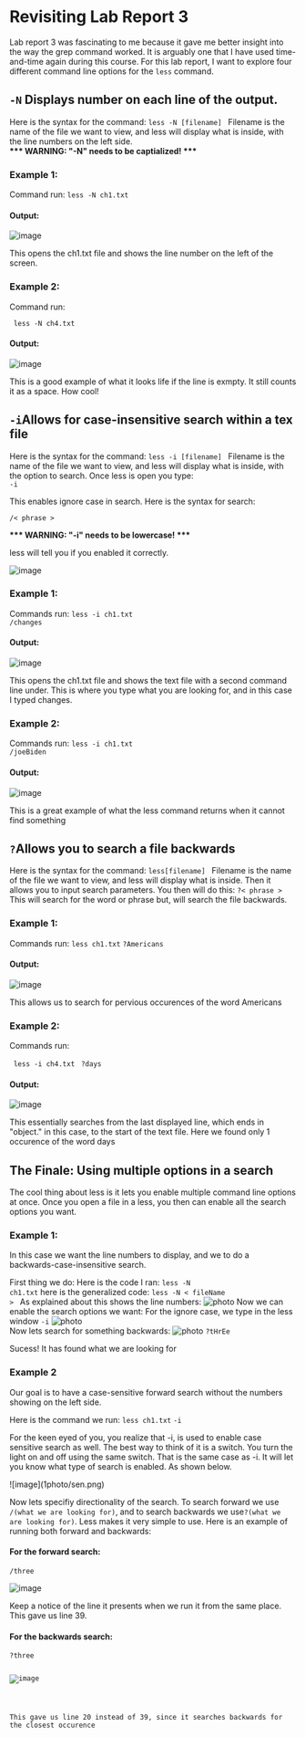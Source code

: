 <h1> Revisiting Lab Report 3 </h1>
                                 
<p>Lab report 3 was fascinating to me because it gave me better insight into the way the grep command
worked. It is arguably one that I have used time-and-time again during this course. For this lab report,
I want to explore four different command line options for the <code>less</code> command.</p>


<h2><code>-N</code> Displays number on each line of the output.</h2>
<p>Here is the syntax for the command:
  <code>less -N [filename] </code>
    Filename is the name of the file we want to view, and less will display what is inside, with the 
    line numbers on the left side. <br>
  <b> *** WARNING: "-N" needs to be captialized! ***</b>
    </p>
<h3>Example 1:</h3>
Command run:
<code>less -N ch1.txt</code>
  
      
<h4>Output:</h4>
      
![image](1photo/np1.png)
      
<p>This opens the ch1.txt file and shows the line number on the left of the screen.</p>
<h3>Example 2:</h3>
Command run:
      
<code> less -N ch4.txt </code>
      
<h4>Output:</h4>
      
![image](1photo/np2.png)
      
<p> This is a good example of what it looks life if the line is exmpty. It still counts it as a space.
How cool!</p>
  
<h2><code>-i</code>Allows for case-insensitive search within a tex file</h2>
<p>Here is the syntax for the command:
  <code>less -i [filename] </code>
    Filename is the name of the file we want to view, and less will display what is inside, with the 
    option to search. Once less is open you type:<br>
<code>-i</code>
<p>This enables ignore case in search. Here is the syntax for search:</p>
<code>/< phrase ></code>

  
  <b> *** WARNING: "-i" needs to be lowercase! ***</b>
    </p>
<p>less will tell you if you enabled it correctly.</p>

![image](1photo/confirm.png)

<h3>Example 1:</h3>
Commands run:
<code>less -i ch1.txt</code><br>
<code>/changes</code>

      
<h4>Output:</h4>
      
![image](1photo/changes.png)
      
<p>This opens the ch1.txt file and shows the text file with a second command line under.
This is where you type what you are looking for, and in this case I typed changes.</p>
<h3>Example 2:</h3>
Commands run:
<code>less -i ch1.txt</code><br>   
<code>/joeBiden </code>
      
<h4>Output:</h4>
      
![image](1photo/ina.png)
      
<p>This is a great example of what the less command returns when it cannot find something</p>


<h2><code>?</code>Allows you to search a file backwards</h2>
<p>Here is the syntax for the command:
  <code>less[filename] </code>
    Filename is the name of the file we want to view, and less will display what is inside. Then it allows you
  to input search parameters. You then will do this:
  <code>?< phrase ></code> This will search for the word or phrase but, will search the file backwards.
    </p>
<h3>Example 1:</h3>
Commands run:
<code>less ch1.txt</code>
<code>?Americans</code>
  
      
<h4>Output:</h4>
      
![image](1photo/b1.png)
      
<p>This allows us to search for pervious occurences of the word Americans</p>
<h3>Example 2:</h3>
Commands run:
      
<code> less -i ch4.txt </code>
<code>?days</code>
      
<h4>Output:</h4>
      
![image](1photo/b2.png)
      
<p>This essentially searches from the last displayed line, which ends in "object." in this case, to the start of the text file. Here
we found only 1 occurence of the word days</p>

<h2> The Finale: Using multiple options in a search</h2>
<p>The cool thing about less is it lets you enable multiple command line options at once. Once you open a file in a less, you then can
  enable all the search options you want.</p>
  
<h3>Example 1:</h3>
<p> In this case we want the line numbers to display, and we to do a backwards-case-insensitive search.</p>

First thing we do:
Here is the code I ran: <code>less -N ch1.txt</code>
here is the generalized code: <code>less -N < fileName > </code>
As explained about this shows the line numbers:
  ![photo](1photo/ex1.png)
Now we can enable the search options we want:
  For the ignore case, we type in the less window <code>-i</code>
![photo](1photo/ex2.png)<br>
Now lets search for something backwards:
![photo](1photo/ex3.png)
 <code>?tHrEe</code>
  <p>Sucess! It has found what we are looking for </p>
  

<h3>Example 2</h3>
<p>Our goal is to have a case-sensitive forward search without the numbers showing on the left side.</p>
Here is the command we run:
<code>less ch1.txt</code>
<code>-i</code>
<p>For the keen eyed of you, you realize that -i, is used to enable case sensitive search as well. The best way to think of it is a switch. You turn the light on and off using the same switch. That is the same case as -i. It will let you know what type of search is enabled. As shown below.</p>
![image](1photo/sen.png)
  <p>Now lets specifiy directionality of the search. To search forward we use <code>/(what we are looking for)</code>, and to search backwards we use<code>?(what we are looking for)</code>. Less makes it very simple to use. Here is an example of running both forward and backwards:</p>
  <h4>For the forward search:</h4>
<code>/three</code>
  
![image](1photo/foward.png)
  
<p>Keep a notice of the line it presents when we run it from the same place. This gave us line 39.</p>
  <h4>For the backwards search:</h4>
<code>?three</h3>
  
![image](1photo/back.png)
  
  <p>This gave us line 20 instead of 39, since it searches backwards for the closest occurence</p>
  

  

